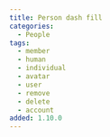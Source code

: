 ```yaml
---
title: Person dash fill
categories:
  - People
tags:
  - member
  - human
  - individual
  - avatar
  - user
  - remove
  - delete
  - account
added: 1.10.0
---
```

